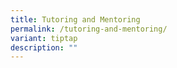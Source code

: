 ```yaml
---
title: Tutoring and Mentoring
permalink: /tutoring-and-mentoring/
variant: tiptap
description: ""
---
```

